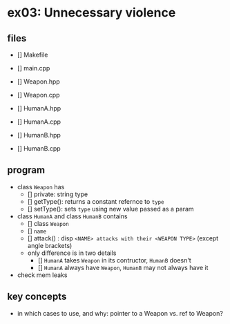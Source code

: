 # ex03: Unnecessary violence

## files
- [] Makefile
- [] main.cpp

- [] Weapon.hpp
- [] Weapon.cpp

- [] HumanA.hpp
- [] HumanA.cpp

- [] HumanB.hpp
- [] HumanB.cpp

## program
- class `Weapon` has
	- [] private: string type
	- [] getType(): returns a constant refernce to `type`
	- [] setType(): sets `type` using new value passed as a param
- class `HumanA` and class `HumanB` contains
	- [] class `Weapon`
	- [] `name`
	- [] attack() : disp `<NAME> attacks with their <WEAPON TYPE>` (except angle brackets)
	- only difference is in two details
		- [] `HumanA` takes `Weapon` in its contructor, `HumanB` doesn't
		- [] `HumanA` always have `Weapon`, `HumanB` may not always have it
- check mem leaks

## key concepts
- in which cases to use, and why: pointer to a Weapon vs. ref to Weapon?
